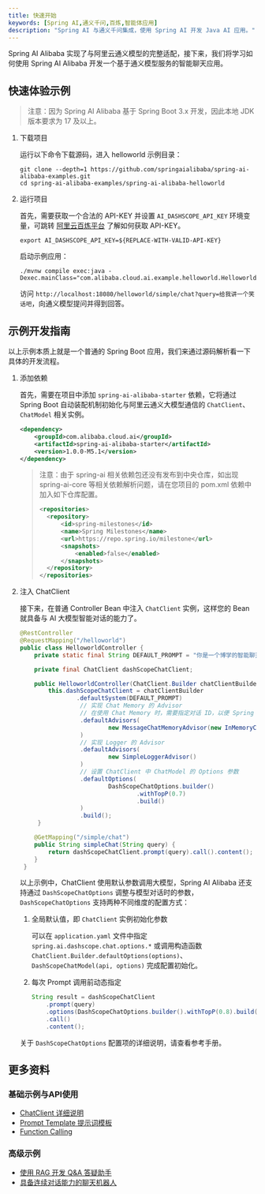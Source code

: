 ```yaml
---
title: 快速开始
keywords: [Spring AI,通义千问,百炼,智能体应用]
description: "Spring AI 与通义千问集成，使用 Spring AI 开发 Java AI 应用。"
---
```


Spring AI Alibaba 实现了与阿里云通义模型的完整适配，接下来，我们将学习如何使用 Spring AI Alibaba 开发一个基于通义模型服务的智能聊天应用。

## 快速体验示例

> 注意：因为 Spring AI Alibaba 基于 Spring Boot 3.x 开发，因此本地 JDK 版本要求为 17 及以上。

1. 下载项目

	运行以下命令下载源码，进入 helloworld 示例目录：

	```shell
	git clone --depth=1 https://github.com/springaialibaba/spring-ai-alibaba-examples.git
	cd spring-ai-alibaba-examples/spring-ai-alibaba-helloworld
	```

2. 运行项目

	首先，需要获取一个合法的 API-KEY 并设置 `AI_DASHSCOPE_API_KEY` 环境变量，可跳转 <a target="_blank" href="https://help.aliyun.com/zh/model-studio/developer-reference/get-api-key">阿里云百炼平台</a> 了解如何获取 API-KEY。

	```shell
	export AI_DASHSCOPE_API_KEY=${REPLACE-WITH-VALID-API-KEY}
	```

	启动示例应用：

	```shell
	./mvnw compile exec:java -Dexec.mainClass="com.alibaba.cloud.ai.example.helloworld.HelloworldApplication"
	```

	访问 `http://localhost:18080/helloworld/simple/chat?query=给我讲一个笑话吧`，向通义模型提问并得到回答。

## 示例开发指南

以上示例本质上就是一个普通的 Spring Boot 应用，我们来通过源码解析看一下具体的开发流程。

1. 添加依赖

	首先，需要在项目中添加 `spring-ai-alibaba-starter` 依赖，它将通过 Spring Boot 自动装配机制初始化与阿里云通义大模型通信的 `ChatClient`、`ChatModel` 相关实例。

	```xml
	<dependency>	
		<groupId>com.alibaba.cloud.ai</groupId>
		<artifactId>spring-ai-alibaba-starter</artifactId>
		<version>1.0.0-M5.1</version>
	</dependency>
	```

	> 注意：由于 spring-ai 相关依赖包还没有发布到中央仓库，如出现 spring-ai-core 等相关依赖解析问题，请在您项目的 pom.xml 依赖中加入如下仓库配置。
	>
	> ```xml
	> <repositories>
	> 	<repository>
	> 		<id>spring-milestones</id>
	> 		<name>Spring Milestones</name>
	> 		<url>https://repo.spring.io/milestone</url>
	> 		<snapshots>
	> 			<enabled>false</enabled>
	> 		</snapshots>
	> 	</repository>
	> </repositories>
	> ```

2. 注入 ChatClient

	接下来，在普通 Controller Bean 中注入 `ChatClient` 实例，这样您的 Bean 就具备与 AI 大模型智能对话的能力了。

	```java
	@RestController
	@RequestMapping("/helloworld")
	public class HelloworldController {
		private static final String DEFAULT_PROMPT = "你是一个博学的智能聊天助手，请根据用户提问回答！";

		private final ChatClient dashScopeChatClient;

		public HelloworldController(ChatClient.Builder chatClientBuilder) {
			this.dashScopeChatClient = chatClientBuilder
					.defaultSystem(DEFAULT_PROMPT)
					 // 实现 Chat Memory 的 Advisor
					 // 在使用 Chat Memory 时，需要指定对话 ID，以便 Spring AI 处理上下文。
					 .defaultAdvisors(
							 new MessageChatMemoryAdvisor(new InMemoryChatMemory())
					 )
					 // 实现 Logger 的 Advisor
					 .defaultAdvisors(
							 new SimpleLoggerAdvisor()
					 )
					 // 设置 ChatClient 中 ChatModel 的 Options 参数
					 .defaultOptions(
							 DashScopeChatOptions.builder()
									 .withTopP(0.7)
									 .build()
					 )
					 .build();
		 }

		@GetMapping("/simple/chat")
		public String simpleChat(String query) {
			return dashScopeChatClient.prompt(query).call().content();
		}
	 }
	```

	以上示例中，ChatClient 使用默认参数调用大模型，Spring AI Alibaba 还支持通过 `DashScopeChatOptions` 调整与模型对话时的参数，`DashScopeChatOptions` 支持两种不同维度的配置方式：

	1. 全局默认值，即 `ChatClient` 实例初始化参数

		可以在 `application.yaml` 文件中指定 `spring.ai.dashscope.chat.options.*` 或调用构造函数 `ChatClient.Builder.defaultOptions(options)`、`DashScopeChatModel(api, options)` 完成配置初始化。

	2. 每次 Prompt 调用前动态指定

		```java
		String result = dashScopeChatClient
			.prompt(query)
			.options(DashScopeChatOptions.builder().withTopP(0.8).build())
			.call()
			.content();
		```

	关于 `DashScopeChatOptions` 配置项的详细说明，请查看参考手册。

## 更多资料

### 基础示例与API使用

* [ChatClient 详细说明](./tutorials/chat-client/)
* [Prompt Template 提示词模板](./tutorials/prompt/)
* [Function Calling](./tutorials/function-calling/)

### 高级示例

* [使用 RAG 开发 Q&A 答疑助手](./practices/rag)
* [具备连续对话能力的聊天机器人](./practices/memory)

